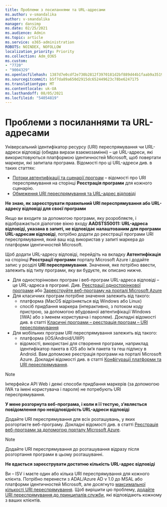 ```yaml
---
title: Проблеми з посиланнями та URL-адресами
ms.author: v-smandalika
author: v-smandalika
manager: dansimp
ms.date: 02/25/2021
ms.audience: Admin
ms.topic: article
ms.service: o365-administration
ROBOTS: NOINDEX, NOFOLLOW
localization_priority: Priority
ms.collection: Adm_O365
ms.custom:
- "7720"
- "9004329"
ms.openlocfilehash: 1387d7e0cdf2e730b2812f3970181d2bf889d44b1faab9a351911840909defb5
ms.sourcegitcommit: b5f7da89a650d2915dc652449623c78be6247175
ms.translationtype: MT
ms.contentlocale: uk-UA
ms.lasthandoff: 08/05/2021
ms.locfileid: "54054819"
---
```

# <a name="issues-with-links-and-urls"></a>Проблеми з посиланнями та URL-адресами

Універсальний ідентифікатор ресурсу (URI) переспрямування чи URL-адреси відповіді (обидва вирази взаємозамінні) – це URL-адреси, які використовуються платформою ідентичностей Microsoft, щоб повертати маркери, які запитала програма. Відомості про ці URL-адреси див. в таких статтях:

- [Потоки автентифікації та сценарії програм](https://docs.microsoft.com/azure/active-directory/develop/authentication-flows-app-scenarios) – відомості про URI переспрямування на сторінці **Реєстрація програми** для кожного сценарію.
- [Обмеження URI переспрямування та URL-адрес відповіді](https://docs.microsoft.com/azure/active-directory/develop/reply-url)

**Не знаю, як зареєструвати правильний URI переспрямування або URL-адресу відповіді для своєї програми**

Якщо ви входите за допомогою програми, яку розробляєте, і відображається діалогове вікно входу **AADSTS50011: URL-адреса відповіді, указана в запиті, не відповідає налаштованим для програми URL-адресам відповіді<your app ID>**, потрібно додати до реєстрації програми URI переспрямування, який ваш код використав у запиті маркера до платформи ідентичностей Microsoft.

Щоб додати URL-адресу відповіді, перейдіть на вкладку **Автентифікація** на сторінці **Реєстрації програми** порталу Microsoft Azure і додайте запис у розділі **URI переспрямування**. Значення, яке потрібно ввести, залежить від типу програми, яку ви будуєте, як описано нижче.

- Для односторінкових програм і веб-програм URL-адреса відповіді – це URL-адреса в програмі. Див. [Реєстрації односторінкової програми](https://docs.microsoft.com/azure/active-directory/develop/scenario-spa-app-registration#register-a-redirect-uri) або [Зареєструйте веб-програму на порталі Microsoft Azure](https://docs.microsoft.com/azure/active-directory/develop/scenario-web-app-sign-user-app-registration?tabs=aspnetcore#register-an-app-using-azure-portal)
- Для класичних програм потрібне значення залежить від такого:
    - платформа (MacOS відрізняється від Windows або Linux)
    - спосіб придбання маркера (інтерактивно, з потоком коду пристрою, за допомогою вбудованої автентифікації Windows [IWA] або з іменем користувача і паролем).
    Докладні відомості див. в статті [Класичні програми – реєстрація програм – URІ переспрямування](https://docs.microsoft.com/azure/active-directory/develop/scenario-desktop-app-registration#redirect-uris)
- Для мобільних програм URI переспрямування залежить від такого:
    - платформа (iOS/Android/UWP)
    - відомості, використані для створення програми, наприклад ідентифікатор пакета в iOS або ім’я пакета та геш підпису в Android. Вам допоможе реєстрація програми на порталі Microsoft Azure. Докладні відомості див. в статті [Конфігурації платформи та URI переспрямування](https://docs.microsoft.com/azure/active-directory/develop/scenario-mobile-app-registration#platform-configuration-and-redirect-uris).

> [!NOTE]
> Інтерфейси API Web і деякі способи придбання маркерів (за допомогою IWA та імені користувача і пароля) не потребують URI переспрямування.

**У мене розгорнута веб-програма, і коли я її тестую, з’являється повідомлення про невідповідність URL-адреси відповіді**

Додайте URI переспрямування для всіх розташувань, у яких розгортаєте веб-програму. Докладні відомості див. в статті [Реєстрація веб-програми за допомогою порталу Microsoft Azure](https://docs.microsoft.com/azure/active-directory/develop/scenario-web-app-sign-user-app-registration).

> [!NOTE]
> Додайте URI переспрямування до розташування відразу після розгортання програми в цьому розташуванні.

**Не вдається зареєструвати достатню кількість URL-адрес відповіді**

Ви – ISV і маєте один або кілька URI переспрямування для кожного клієнта. Потрібно перенести з ADAL/Azure AD v 1.0 до MSAL або платформи ідентичностей Microsoft, але досягнуто [максимальної кількості URI переспрямування](https://docs.microsoft.com/azure/active-directory/develop/reply-url#maximum-number-of-redirect-uris). Щоб вирішити цю проблему, [додайте URI переспрямування до принципалів служби](https://docs.microsoft.com/azure/active-directory/develop/reply-url#add-redirect-uris-to-service-principals), які відповідають кожному з ваших клієнтів.
